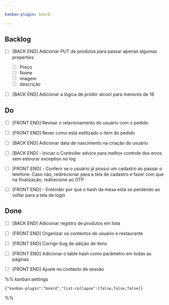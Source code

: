 ```yaml
---

kanban-plugin: board

---
```


## Backlog

- [ ] [BACK END] Adicionar PUT de produtos para passar apenas algumas properties
	- [ ] Preço
	- [ ] Nome
	- [ ] imagem
	- [ ] descrição
- [ ] [BACK END] Adicionar a lógica de proibir alcool para menores de 18


## Do

- [ ] [FRONT END] Revisar o relacionamento do usuário com o pedido
- [ ] [FRONT END] Rever como está estilizado o item do pedido
- [ ] [BACK END] Adicionar data de nascimento na criação do usuário
- [ ] [BACK END] - Iniciar o Controller advice para melhor controle dos erros sem estourar exception no log
- [ ] [FRONT END] - Conferir se o usuário já possui um cadastro ao passar o telefone. Caso não, redirecionar para a tela de cadastro e fazer com que na finalização, redirecione ao OTP
- [ ] [FRONT END] - Entender por que o hash da mesa está se perdendo ao voltar para a tela de login


## Done

- [ ] [BACK END] Adicionar registro de produtos em lista
- [ ] [FRONT END] Organizar os contextos de usuário e restaurante
- [ ] [FRONT END] Corrigir bug de adição de itens
- [ ] [FRONT END] Adicionar o table hash como parâmetro em todas as páginas
- [ ] [FRONT END] Ajuste no contexto de sessão




%% kanban:settings
```
{"kanban-plugin":"board","list-collapse":[false,false,false]}
```
%%
